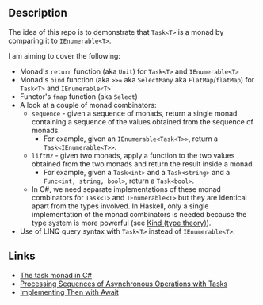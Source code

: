 
## Description

The idea of this repo is to demonstrate that `Task<T>` is a monad by comparing it to `IEnumerable<T>`.

I am aiming to cover the following:

- Monad's `return` function (aka `Unit`) for `Task<T>` and `IEnumerable<T>`
- Monad's `bind` function (aka `>>=` aka `SelectMany` aka `FlatMap`/`flatMap`) for `Task<T>` and `IEnumerable<T>`
- Functor's `fmap` function (aka `Select`)
- A look at a couple of monad combinators:
    - `sequence` - given a sequence of monads, return a single monad containing a sequence of the values obtained from the sequence of monads.
        - For example, given an `IEnumerable<Task<T>>`, return a `Task<IEnumerable<T>>`.
    - `liftM2` - given two monads, apply a function to the two values obtained from the two monads and return the result inside a monad.
        - For example, given a `Task<int>` and a `Task<string>` and a `Func<int, string, bool>`, return a `Task<bool>`.
    - In C#, we need separate implementations of these monad combinators for `Task<T>` and `IEnumerable<T>` but they are identical apart from the types involved. In Haskell, only a single implementation of the monad combinators is needed because the type system is more powerful (see [Kind (type theory)](https://en.wikipedia.org/wiki/Kind_%28type_theory%29)).
- Use of LINQ query syntax with `Task<T>` instead of `IEnumerable<T>`.

## Links

- [The task monad in C#](https://ruudvanasseldonk.com/2013/05/01/the-task-monad-in-csharp)
- [Processing Sequences of Asynchronous Operations with Tasks](http://blogs.msdn.com/b/pfxteam/archive/2010/11/21/10094564.aspx)
- [Implementing Then with Await](http://blogs.msdn.com/b/pfxteam/archive/2012/08/15/implementing-then-with-await.aspx)
